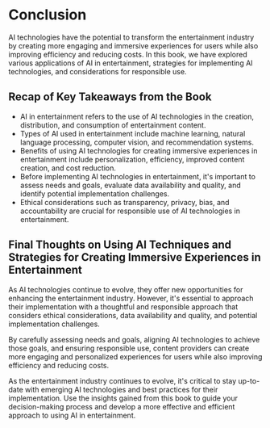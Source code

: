 # Conclusion

AI technologies have the potential to transform the entertainment industry by creating more engaging and immersive experiences for users while also improving efficiency and reducing costs. In this book, we have explored various applications of AI in entertainment, strategies for implementing AI technologies, and considerations for responsible use.

Recap of Key Takeaways from the Book
------------------------------------

* AI in entertainment refers to the use of AI technologies in the creation, distribution, and consumption of entertainment content.
* Types of AI used in entertainment include machine learning, natural language processing, computer vision, and recommendation systems.
* Benefits of using AI technologies for creating immersive experiences in entertainment include personalization, efficiency, improved content creation, and cost reduction.
* Before implementing AI technologies in entertainment, it's important to assess needs and goals, evaluate data availability and quality, and identify potential implementation challenges.
* Ethical considerations such as transparency, privacy, bias, and accountability are crucial for responsible use of AI technologies in entertainment.

Final Thoughts on Using AI Techniques and Strategies for Creating Immersive Experiences in Entertainment
--------------------------------------------------------------------------------------------------------

As AI technologies continue to evolve, they offer new opportunities for enhancing the entertainment industry. However, it's essential to approach their implementation with a thoughtful and responsible approach that considers ethical considerations, data availability and quality, and potential implementation challenges.

By carefully assessing needs and goals, aligning AI technologies to achieve those goals, and ensuring responsible use, content providers can create more engaging and personalized experiences for users while also improving efficiency and reducing costs.

As the entertainment industry continues to evolve, it's critical to stay up-to-date with emerging AI technologies and best practices for their implementation. Use the insights gained from this book to guide your decision-making process and develop a more effective and efficient approach to using AI in entertainment.
